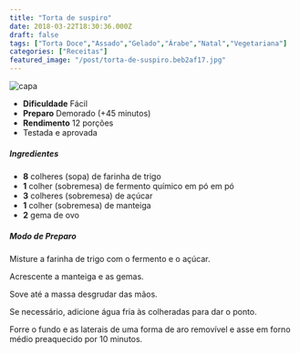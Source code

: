 ```yaml
---
title: "Torta de suspiro"
date: 2018-03-22T18:30:36.000Z
draft: false
tags: ["Torta Doce","Assado","Gelado","Árabe","Natal","Vegetariana"]
categories: ["Receitas"]
featured_image: "/post/torta-de-suspiro.beb2af17.jpg"
---
```


![capa](/post/torta-de-suspiro.beb2af17.jpg)

*   **Dificuldade** Fácil
*   **Preparo** Demorado (+45 minutos)
*   **Rendimento** 12 porções
*   Testada e aprovada
    

##### Ingredientes

*   **8** colheres (sopa) de farinha de trigo
*   **1** colher (sobremesa) de fermento químico em pó em pó
*   **3** colheres (sobremesa) de açúcar
*   **1** colher (sobremesa) de manteiga
*   **2** gema de ovo

##### Modo de Preparo

Misture a farinha de trigo com o fermento e o açúcar.

Acrescente a manteiga e as gemas.

Sove até a massa desgrudar das mãos.

Se necessário, adicione água fria às colheradas para dar o ponto.

Forre o fundo e as laterais de uma forma de aro removível e asse em forno médio preaquecido por 10 minutos.
